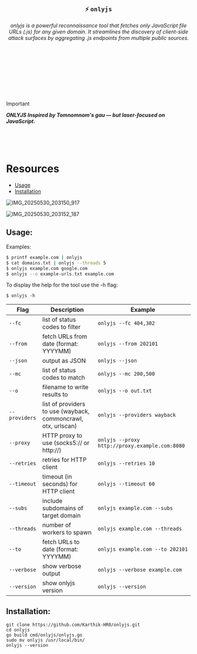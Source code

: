 
<div align="center"><h3>
  <b>⚡ <kbd>onlyjs</kbd>

  </b>
</h3><h6>onlyjs is a powerful reconnaissance tool that fetches only JavaScript file URLs (.js) for any given domain. It streamlines the discovery of client-side attack surfaces by aggregating .js endpoints from multiple public sources. </h6></div>

<br><br><br>


<br>
<br>
<br>

> [!Important]
> **_ONLYJS  Inspired by Tomnomnom's gau — but laser-focused on JavaScript._**

<br>
<br>
<br>



# Resources
- [Usage](#usage)
- [Installation](#installation)

![IMG_20250530_203150_917](https://github.com/user-attachments/assets/d9eed16d-6096-4b39-9244-d341e6fe1598)

![IMG_20250530_203152_187](https://github.com/user-attachments/assets/710ac714-2ff4-4089-b4de-a8cbcc21ef50)

## Usage:
Examples:

```bash
$ printf example.com | onlyjs
$ cat domains.txt | onlyjs --threads 5
$ onlyjs example.com google.com
$ onlyjs --o example-urls.txt example.com

```
To display the help for the tool use the -h flag:
```
$ onlyjs -h
```
| Flag        | Description                                                 | Example                                     |
|-------------|-------------------------------------------------------------|---------------------------------------------|
| `--fc`      | list of status codes to filter                              | `onlyjs --fc 404,302`                        |
| `--from`    | fetch URLs from date (format: YYYYMM)                       | `onlyjs --from 202101`                       |
| `--json`    | output as JSON                                              | `onlyjs --json`                              |
| `--mc`      | list of status codes to match                               | `onlyjs --mc 200,500`                        |
| `--o`       | filename to write results to                                | `onlyjs --o out.txt`                         |
| `--providers` | list of providers to use (wayback, commoncrawl, otx, urlscan) | `onlyjs --providers wayback`           |
| `--proxy`   | HTTP proxy to use (socks5:// or http://)                    | `onlyjs --proxy http://proxy.example.com:8080` |
| `--retries` | retries for HTTP client                                     | `onlyjs --retries 10`                        |
| `--timeout` | timeout (in seconds) for HTTP client                        | `onlyjs --timeout 60`                        |
| `--subs`    | include subdomains of target domain                         | `onlyjs example.com --subs`                  |
| `--threads` | number of workers to spawn                                  | `onlyjs example.com --threads`              |
| `--to`      | fetch URLs to date (format: YYYYMM)                         | `onlyjs example.com --to 202101`             |
| `--verbose` | show verbose output                                         | `onlyjs --verbose example.com`               |
| `--version` | show onlyjs version                                         | `onlyjs --version`                           |


## Installation:
```
git clone https://github.com/Karthik-HR0/onlyjs.git
cd onlyjs
go build cmd/onlyjs/onlyjs.go
sudo mv onlyjs /usr/local/bin/
onlyjs --version

```


